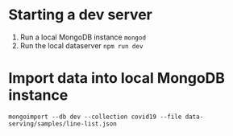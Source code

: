 # Starting a dev server
1. Run a local MongoDB instance
   `mongod`
2. Run the local dataserver
   `npm run dev`

# Import data into local MongoDB instance
`mongoimport --db dev --collection covid19 --file data-serving/samples/line-list.json`
